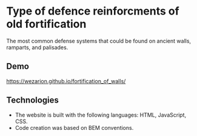# Type of defence reinforcments of old fortification
The most common defense systems that could be found on ancient walls, ramparts, and palisades.

## Demo
https://wezarion.github.io/fortification_of_walls/

## Technologies
- The website is built with the following languages: HTML, JavaScript, CSS.
- Code creation was based on BEM conventions.

